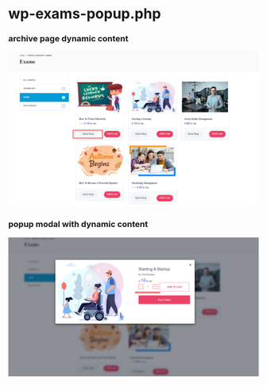 # wp-exams-popup.php
### archive page dynamic content 
![img](https://github.com/mharif010/wp-exams-popup.php/blob/main/exams%20arhives.png)
### popup modal with dynamic content
![img](https://github.com/mharif010/wp-exams-popup.php/blob/main/exams%20popup.png)
